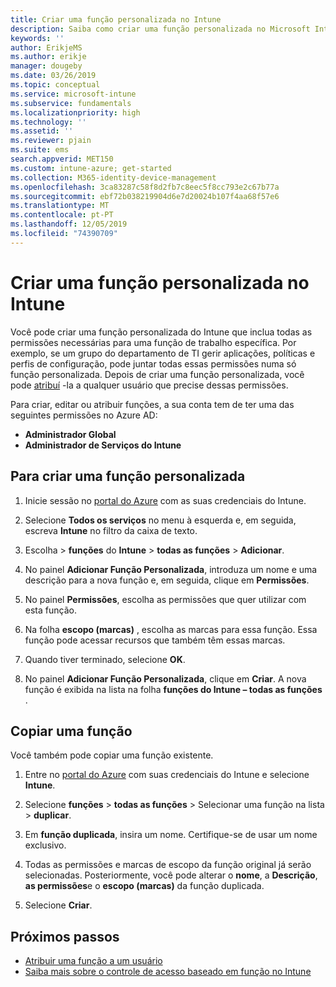 ```yaml
---
title: Criar uma função personalizada no Intune
description: Saiba como criar uma função personalizada no Microsoft Intune.
keywords: ''
author: ErikjeMS
ms.author: erikje
manager: dougeby
ms.date: 03/26/2019
ms.topic: conceptual
ms.service: microsoft-intune
ms.subservice: fundamentals
ms.localizationpriority: high
ms.technology: ''
ms.assetid: ''
ms.reviewer: pjain
ms.suite: ems
search.appverid: MET150
ms.custom: intune-azure; get-started
ms.collection: M365-identity-device-management
ms.openlocfilehash: 3ca83287c58f8d2fb7c8eec5f8cc793e2c67b77a
ms.sourcegitcommit: ebf72b038219904d6e7d20024b107f4aa68f57e6
ms.translationtype: MT
ms.contentlocale: pt-PT
ms.lasthandoff: 12/05/2019
ms.locfileid: "74390709"
---
```

# <a name="create-a-custom-role-in-intune"></a>Criar uma função personalizada no Intune

Você pode criar uma função personalizada do Intune que inclua todas as permissões necessárias para uma função de trabalho específica. Por exemplo, se um grupo do departamento de TI gerir aplicações, políticas e perfis de configuração, pode juntar todas essas permissões numa só função personalizada. Depois de criar uma função personalizada, você pode [atribuí](assign-role.md) -la a qualquer usuário que precise dessas permissões.

Para criar, editar ou atribuir funções, a sua conta tem de ter uma das seguintes permissões no Azure AD:
- **Administrador Global**
- **Administrador de Serviços do Intune**

## <a name="to-create-a-custom-role"></a>Para criar uma função personalizada

1. Inicie sessão no [portal do Azure](https://portal.azure.com) com as suas credenciais do Intune.

2. Selecione **Todos os serviços** no menu à esquerda e, em seguida, escreva **Intune** no filtro da caixa de texto.

3. Escolha > **funções** do **Intune** > **todas as funções** > **Adicionar**.

4. No painel **Adicionar Função Personalizada**, introduza um nome e uma descrição para a nova função e, em seguida, clique em **Permissões**.

5. No painel **Permissões**, escolha as permissões que quer utilizar com esta função.

6. Na folha **escopo (marcas)** , escolha as marcas para essa função. Essa função pode acessar recursos que também têm essas marcas.

7. Quando tiver terminado, selecione **OK**.

8. No painel **Adicionar Função Personalizada**, clique em **Criar**. A nova função é exibida na lista na folha **funções do Intune – todas as funções** .


## <a name="copy-a-role"></a>Copiar uma função

Você também pode copiar uma função existente.

1. Entre no [portal do Azure](https://portal.azure.com) com suas credenciais do Intune e selecione **Intune**.

2. Selecione **funções** > **todas as funções** > Selecionar uma função na lista > **duplicar**.

3. Em **função duplicada**, insira um nome. Certifique-se de usar um nome exclusivo.

4. Todas as permissões e marcas de escopo da função original já serão selecionadas. Posteriormente, você pode alterar o **nome**, a **Descrição**, **as permissões**e o **escopo (marcas)** da função duplicada.

5. Selecione **Criar**. 

## <a name="next-steps"></a>Próximos passos
- [Atribuir uma função a um usuário](assign-role.md)
- [Saiba mais sobre o controle de acesso baseado em função no Intune](role-based-access-control.md)
